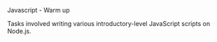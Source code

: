 Javascript - Warm up

Tasks involved writing various introductory-level JavaScript scripts on Node.js.
